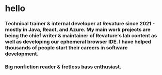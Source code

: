 # hello
### Technical trainer & internal developer at Revature since 2021 - mostly in Java, React, and Azure. My main work projects are being the chief writer & maintainer of Revature's lab content as well as developing our ephemeral browser IDE. I have helped thousands of people start their careers in software development.

### Big nonfiction reader & fretless bass enthusiast.
